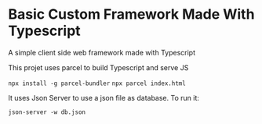 # Basic Custom Framework Made With Typescript

A simple client side web framework made with Typescript

This projet uses parcel to build Typescript and serve JS

`npx install -g parcel-bundler`
`npx parcel index.html`

It uses Json Server to use a json file as database.
To run it:

`json-server -w db.json`
